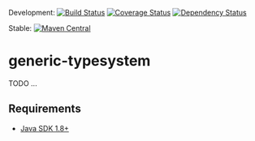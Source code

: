 Development: [![Build Status](https://secure.travis-ci.org/christiangroth/generic-typesystem.svg)](http://travis-ci.org/christiangroth/generic-typesystem)
[![Coverage Status](https://coveralls.io/repos/github/christiangroth/generic-typesystem/badge.svg?branch=develop)](https://coveralls.io/github/christiangroth/generic-typesystem?branch=develop)
[![Dependency Status](https://www.versioneye.com/user/projects/57d99a5d4307470032353ca5/badge.svg?style=flat-square)](https://www.versioneye.com/user/projects/57d99a5d4307470032353ca5)

Stable: [![Maven Central](https://maven-badges.herokuapp.com/maven-central/de.chrgroth.generic-typesystem/${articatId}/badge.svg)](http://search.maven.org/#artifactdetails|de.chrgroth.generic-typesystem|generic-typesystem)

generic-typesystem
=====================
TODO ...

Requirements
------------

- [Java SDK 1.8+][1]

[1]: http://www.oracle.com/technetwork/java/javase/downloads/index.html
